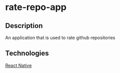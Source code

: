 # rate-repo-app

## Description

An application that is used to rate github repositories

## Technologies

[React Native](https://reactnative.dev)